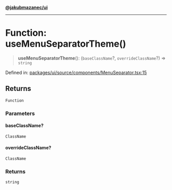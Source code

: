 [**@jakubmazanec/ui**](../README.md)

---

# Function: useMenuSeparatorTheme()

> **useMenuSeparatorTheme**(): (`baseClassName`?, `overrideClassName`?) => `string`

Defined in:
[packages/ui/source/components/MenuSeparator.tsx:15](https://github.com/jakubmazanec/tools/blob/f779e75b9ef98389e12e52575295bd1ef364daca/packages/ui/source/components/MenuSeparator.tsx#L15)

## Returns

`Function`

### Parameters

#### baseClassName?

`ClassName`

#### overrideClassName?

`ClassName`

### Returns

`string`
